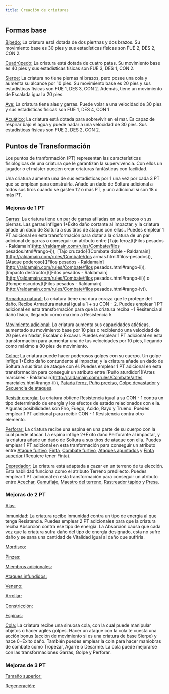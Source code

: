 ```yaml
---
title: Creación de criaturas
---
```


## Formas base

<u>Bípedo:</u> La criatura está dotada de dos piertnas y dos brazos. Su movimiento base es 30 pies y sus estadísticas físicas son FUE 2, DES 2, CON 2.

<u>Cuadrúpedo:</u> La criatura está dotada de cuatro patas. Su movimiento base es 40 pies y sus estadísticas físicas son FUE 3, DES 1, CON 2.

<u>Sierpe:</u> La criatura no tiene piernas ni brazos, pero posee una cola y aumenta su alcance por 10 pies. Su movimiento base es 20 pies y sus estadísticas físicas son FUE 1, DES 3, CON 2. Además, tiene un movimiento de Escalada igual a 20 pies.

<u>Ave:</u> La criatura tiene alas y garras. Puede volar a una velocidad de 30 pies y sus estadísticas físicas son FUE 1, DES 4, CON 1

<u>Acuático:</u> La criatura está dotada para sobrevivir en el mar. Es capaz de respirar bajo el agua y puede nadar a una velocidad de 30 pies. Sus estadísticas físicas son FUE 2, DES 2, CON 2.

## Puntos de Transformación

Los puntos de tranformación (PT) representan las características fisiológicas de una criatura que le garantizan la supervivencia. Con ellos un jugador o el máster pueden crear criaturas fantásticas con facilidad. 

Una criatura aumenta una de sus estadísticas por 1 una vez por cada 3 PT que se emplean para construirla. Añade un dado de Soltura adicional a todos sus tiros cuando se gasten 12 o más PT, y uno adicional si son 18 o más PT.

### Mejoras de 1 PT

<u>Garras:</u> La criatura tiene un par de garras afiladas en sus brazos o sus piernas. Las garras infligen 1+Éxito daño cortante al impactar, y la criatura añade un dado de Soltura a sus tiros de ataque con ellas.. Puedes emplear 1 PT adicional en esta transformación para dotar a la criatura de un par adicional de garras o conseguir un atributo entre [Tajo feroz]([Filos pesados - Raldamain](http://raldamain.com/rules/Combate/filos pesados.html#rango-i)), [Tajo cruzado]([Combate doble - Raldamain](http://raldamain.com/rules/Combate/dos armas.html#filos-pesados)), [Ataque poderoso]([Filos pesados - Raldamain](http://raldamain.com/rules/Combate/filos pesados.html#rango-ii)), [Impacto destructor]([Filos pesados - Raldamain](http://raldamain.com/rules/Combate/filos pesados.html#rango-iii)) o [Rompe escudos]([Filos pesados - Raldamain](http://raldamain.com/rules/Combate/filos pesados.html#rango-iv)).

<u>Armadura natural:</u> La criatura tiene una dura coraza que le protege del daño. Recibe Armadura natural igual a 1 + su CON - 2. Puedes emplear 1 PT adicional en esta transformación para que la criatura reciba +1 Resitencia al daño físico, llegando como máximo a Resistencia 5. 

<u>Movimiento adicional:</u> La criatura aumenta sus capacidades atléticas, aumentado su movimiento base por 10 pies o recibiendo una velocidad de 20 pies en Nadar, Escalar o Excavar.  Puedes emplear 1 PT adicional en esta transformación para aumentar una de tus velocidades por 10 pies, llegando como máximo a 80 pies de movimiento.

<u>Golpe:</u> La criatura puede hacer poderosos golpes con su cuerpo. Un golpe inflige 1+Éxito daño contundente al impactar, y la criatura añade un dado de Soltura a sus tiros de ataque con él. Puedes emplear 1 PT adicional en esta transformación para conseguir un atributo entre [Puño aturdidor]([Artes marciales - Raldamain](http://raldamain.com/rules/Combate/artes marciales.html#rango-ii)), [Patada feroz](http://raldamain.com/rules/Combate/artes%20marciales.html#rango-ii), [Puño preciso](http://raldamain.com/rules/Combate/artes%20marciales.html#rango-iii), [Golpe devastador](http://raldamain.com/rules/Combate/artes%20marciales.html#rango-iv) y [Secuencia de ataques](http://raldamain.com/rules/Combate/artes%20marciales.html#rango-i).

<u>Resistir energía:</u> La criatura obtiene Resistencia igual a su CON - 1 contra un tipo determinado de energía y los efectos de estado relacionados con ella. Algunas posibilidades son Frío, Fuego, Ácido, Rayo y Trueno. Puedes emplear 1 PT adicional para recibir CON - 1 Resistencia contra otro elemento.

<u>Perforar:</u> La criatura recibe una espina en una parte de su cuerpo con la cual puede atacar. La espina inflige 2+Éxito daño Perforante al impactar, y la criatura añade un dado de Soltura a sus tiros de ataque con ella. Puedes emplear 1 PT adicional en esta tranformación para conseguir un atributo entre [Ataque furtivo](http://raldamain.com/rules/Combate/filos%20ligeros.html#rango-i), [Finta](http://raldamain.com/rules/Combate/filos%20ligeros.html#rango-i), [Combate furtivo](http://raldamain.com/rules/Combate/dos%20armas.html#rango-i-2), [Ataques apuntados](http://raldamain.com/rules/Combate/filos%20pesados.html#rango-ii) y [Finta superior](http://raldamain.com/rules/Combate/filos%20ligeros.html) (Requiere tener Finta).

<u>Depredador:</u> La criatura está adaptada a cazar en un terreno de tu elección. Esta habilidad funciona como el atributo Terreno predilecto. Puedes emplear 1 PT adicional en esta transformación para conseguir un atributo entre [Acechar](http://raldamain.com/rules/Sabidur%C3%ADa/rastrear.html#rango-ii), [Camuflaje](http://raldamain.com/rules/Sabidur%C3%ADa/rastrear.html#rango-iv), [Maestro del terreno](http://raldamain.com/rules/Sabidur%C3%ADa/rastrear.html#rango-iv), [Rastreador tápido](http://raldamain.com/rules/Sabidur%C3%ADa/rastrear.html#rango-iii) y [Presa](http://raldamain.com/rules/Sabidur%C3%ADa/rastrear.html#rango-iii).

### Mejoras de 2 PT

<u>Alas:</u>

<u>Inmunidad:</u> La criatura recibe Inmunidad contra un tipo de energía al que tenga Resistencia. Puedes emplear 2 PT adicionales para que la criatura reciba Absorción contra ese tipo de energía. La Absorción causa que cada vez que la criatura sufra daño del tipo de energía designado, esta no sufre daño y   se sana una cantidad de Vitalidad igual al daño que sufriría.

<u>Mordisco:</u> 

<u>Pinzas:</u>

<u>Miembros adicionales:</u>

<u>Ataques infundidos:</u>

<u>Veneno:</u>

<u>Arrollar:</u>

<u>Constricción:</u>

<u>Espinas:</u>

<u>Cola:</u> La criatura recibe una sinuosa cola, con la cual puede manipular objetos o hacer ágiles golpes. Hacer un ataque con la cola te cuesta una acción bonus (acción de movimiento si es una criatura de base Sierpe) y hace 0+Éxito daño. También puedes emplear la cola para hacer maniobras de combate como Tropezar, Agarre o Desarme. La cola puede mejorarse con las transformaciones Garras, Golpe y Perforar.

### Mejoras de 3 PT

<u>Tamaño superior:</u>

<u>Regeneración:</u>